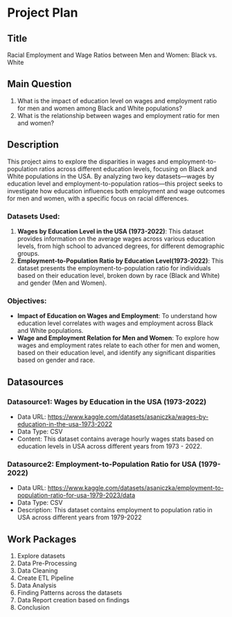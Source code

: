 
# Project Plan  
## Title
Racial Employment and Wage Ratios between Men and Women: Black vs. White

## Main Question
1. What is the impact of education level on wages and employment ratio for men and women among Black and White populations?
2. What is the relationship between wages and employment ratio for men and women?

## Description
This project aims to explore the disparities in wages and employment-to-population ratios across different education levels, focusing on Black and White populations in the USA. By analyzing two key datasets—wages by education level and employment-to-population ratios—this project seeks to investigate how education influences both employment and wage outcomes for men and women, with a specific focus on racial differences.

### Datasets Used:
1. **Wages by Education Level in the USA (1973-2022)**: This dataset provides information on the average wages across various education levels, from high school to advanced degrees, for different demographic groups.
2. **Employment-to-Population Ratio by Education Level(1973-2022)**: This dataset presents the employment-to-population ratio for individuals based on their education level, broken down by race (Black and White) and gender (Men and Women).

### Objectives:
- **Impact of Education on Wages and Employment**: To understand how education level correlates with wages and employment across Black and White populations.
- **Wage and Employment Relation for Men and Women**: To explore how wages and employment rates relate to each other for men and women, based on their education level, and identify any significant disparities based on gender and race.

## Datasources
### Datasource1: Wages by Education in the USA (1973-2022)
* Data URL: https://www.kaggle.com/datasets/asaniczka/wages-by-education-in-the-usa-1973-2022
* Data Type: CSV
* Content: This dataset contains average hourly wages stats based on education levels in USA across different years from 1973 - 2022.

### Datasource2: Employment-to-Population Ratio for USA (1979-2022)
* Data URL: https://www.kaggle.com/datasets/asaniczka/employment-to-population-ratio-for-usa-1979-2023/data
* Data Type: CSV
* Description: This dataset contains employment to population ratio in USA across different years from 1979-2022

## Work Packages
1. Explore datasets
2. Data Pre-Processing 
3. Data Cleaning
2. Create ETL Pipeline
4. Data Analysis 
5. Finding Patterns across the datasets
6. Data Report creation based on findings
7. Conclusion
